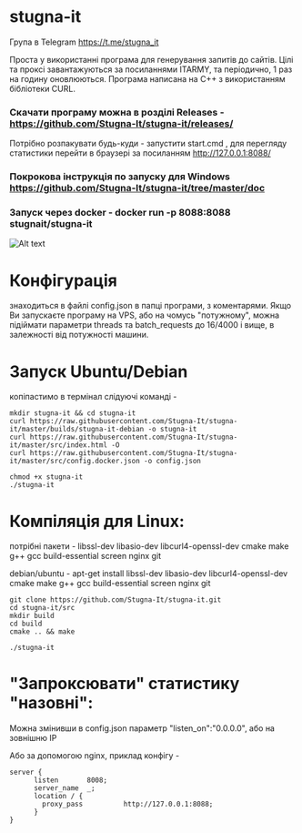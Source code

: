# stugna-it

Група в Telegram https://t.me/stugna_it

Проста у використанні програма для генерування запитів до сайтів.
Цілі та проксі завантажуються за посиланнями ITARMY,
та періодично, 1 раз на годину оновлюються.
Програма написана на C++ з використанням бібліотеки CURL.

### Скачати програму можна в розділі Releases - https://github.com/Stugna-It/stugna-it/releases/
Потрібно розпакувати будь-куди - запустити start.cmd ,
для перегляду статистики перейти в браузері за посиланням http://127.0.0.1:8088/

### Покрокова інструкція по запуску для Windows  https://github.com/Stugna-It/stugna-it/tree/master/doc

### Запуск через docker - docker run -p 8088:8088 stugnait/stugna-it

![Alt text](/../master/stugna-screen.png?raw=true "screenshot")

# Конфігурація
знаходиться в файлі config.json в папці програми, з коментарями.
Якщо Ви запускаєте програму на VPS, або на чомусь "потужному", 
можна підіймати параметри threads та batch_requests
до 16/4000 і вище, в залежності від потужності машини.


# Запуск Ubuntu/Debian

копіпастимо в термінал слідуючі команді - 
```
mkdir stugna-it && cd stugna-it
curl https://raw.githubusercontent.com/Stugna-It/stugna-it/master/builds/stugna-it-debian -o stugna-it
curl https://raw.githubusercontent.com/Stugna-It/stugna-it/master/src/index.html -O
curl https://raw.githubusercontent.com/Stugna-It/stugna-it/master/src/config.docker.json -o config.json

chmod +x stugna-it
./stugna-it
```

# Компіляція для Linux:

потрібні пакети - libssl-dev libasio-dev libcurl4-openssl-dev cmake make g++ gcc build-essential screen nginx git

debian/ubuntu - apt-get install libssl-dev libasio-dev libcurl4-openssl-dev cmake make g++ gcc build-essential screen nginx git
```
git clone https://github.com/Stugna-It/stugna-it.git
cd stugna-it/src
mkdir build
cd build
cmake .. && make

./stugna-it
```


# "Запроксювати" статистику "назовні":

Можна змінивши в config.json параметр "listen_on":"0.0.0.0",  або на зовнішню IP

Або за допомогою nginx, приклад конфігу - 

```
server {
      listen       8008;
      server_name  _;
      location / {
        proxy_pass          http://127.0.0.1:8088;
      }
}
```


